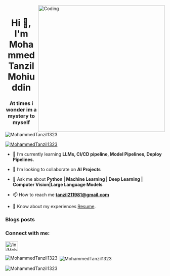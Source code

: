 <img align="right" alt="Coding" width="400" src="https://tenor.com/d77gSirGSGy.gif">

<h1 align="center">Hi 👋, I'm Mohammed Tanzil Mohiuddin</h1>
<h3 align="center">At times i wonder im a mystery to myself</h3>

<p align="left"> <img src="https://komarev.com/ghpvc/?username=MohammedTanzil1323&label=Profile%20views&color=0e75b6&style=flat" alt="MohammedTanzil1323" /> </p>

<p align="left"> <a href="https://github.com/ryo-ma/github-profile-trophy"><img src="https://github-profile-trophy.vercel.app/?username=MohammedTanzil1323" alt="MohammedTanzil1323" /></a> </p>


- 🌱 I’m currently learning **LLMs, CI/CD pipeline, Model Pipelines, Deploy Pipelines.**

- 👯 I’m looking to collaborate on **AI Projects**

- 💬 Ask me about **Python | Machine Learning | Deep Learning | Computer Vision|Large Language Models**

- 📫 How to reach me **tanzil211981@gmail.com**

- 📄 Know about my experiences [Resume](https://drive.google.com/file/d/1iC4fmpgXpsVrrj5XgKBV6a2fd5Sq-5SC/view?usp=sharing).

### Blogs posts
<!-- BLOG-POST-LIST:START -->
<!-- BLOG-POST-LIST:END -->

<h3 align="left">Connect with me:</h3>
<p align="left">
<a href="https://www.linkedin.com/in/tanzil13/" target="blank"><img align="center" src="https://raw.githubusercontent.com/rahuldkjain/github-profile-readme-generator/master/src/images/icons/Social/linked-in-alt.svg" alt="/in/MohammedTanzil1323/" height="30" width="40" /></a>



<p><img align="left" src="https://github-readme-stats.vercel.app/api/top-langs?username=MohammedTanzil1323&show_icons=true&locale=en&layout=compact" alt="MohammedTanzil1323" /></p>

<p>&nbsp;<img align="center" src="https://github-readme-stats.vercel.app/api?username=MohammedTanzil1323&show_icons=true&locale=en" alt="MohammedTanzil1323" /></p>

<p><img align="center" src="https://github-readme-streak-stats.herokuapp.com/?user=MohammedTanzil1323&" alt="MohammedTanzil1323" /></p>
